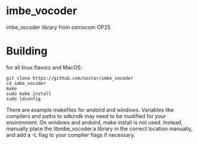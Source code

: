 # imbe_vocoder
imbe_vocoder library from osmocom OP25

# Building
for all linux flavors and MacOS:
```
git clone https://github.com/nostar/imbe_vocoder
cd imbe_vocoder
make
sudo make install
sudo ldconfig
```
There are example makefiles for andoird and windows.  Variables like compilers and paths to sdk/ndk may need to be modified for your environment.  On windows and andoird, make install is not used.  Instead, manually place the libmbe_vocoder.a library in the correct location manually, and add a -L flag to your compiler flags if necessary.
